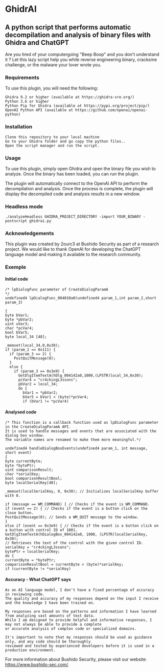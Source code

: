 # GhidrAI
## A python script that performs automatic decompilation and analysis of binary files with Ghidra and ChatGPT

Are you tired of your computergoing "Beep Boop" and you don't understand it ? Let this lazy script help you while reverse engineering
binary, cracksme challenge, or the malware your lover wrote you.

### Requirements

To use this plugin, you will need the following:

    Ghidra 9.2 or higher (available at https://ghidra-sre.org/)
    Python 3.6 or higher
    Python Pip for Ghidra (available at https://pypi.org/project/pip/)
    OpenAI Python API (available at https://github.com/openai/openai-python)

### Installation

    Clone this repository to your local machine
    Go to your Ghidra folder and go copy the python files..
    Open the script manager and run the script.

### Usage

To use this plugin, simply open Ghidra and open the binary file you wish to analyze. Once the binary has been loaded, you can run the plugin.

The plugin will automatically connect to the OpenAI API to perform the decompilation and analysis. Once the process is complete, the plugin will display the decompiled code and analysis results in a new window.

### Headless mode

    ./analyzeHeadless GHIDRA_PROJECT_DIRECTORY -import YOUR_BINARY -postscript ghidrai.py

### Acknowledgements

This plugin was created by 2ourc3 at Bushido Security as part of a research project. We would like to thank OpenAI for developing the ChatGPT language model and making it available to the research community.

### Exemple 
#### Initial code
    /* lpDialogFunc parameter of CreateDialogParamA
    */
    undefined4 lpDialogFunc_004010a0(undefined4 param_1,int param_2,short param_3)
    
    {
    byte bVar1;
    byte *pbVar2;
    uint uVar3;
    char *pcVar4;
    bool bVar5;
    byte local_34 [48];
      
    _memset(local_34,0,0x30);
    if (param_2 == 0x111) {
      if (param_3 == 2) {
        PostQuitMessage(0);
      }
      else {
        if (param_3 == 0x3e9) {
          GetDlgItemTextA(hDlg_004142a0,1000,(LPSTR)local_34,0x30);
          pcVar4 = "cr4ckingL3ssons";
          pbVar2 = local_34;
          do {
            bVar1 = *pbVar2;
            bVar5 = bVar1 < (byte)*pcVar4;
            if (bVar1 != *pcVar4)

#### Analysed code

    /* This function is a callback function used as lpDialogFunc parameter in the CreateDialogParamA API. 
    It is used to handle messages and events that are associated with the dialog box window. 
    The variable names are renamed to make them more meaningful.*/
    
    undefined4 handleDialogBoxEvents(undefined4 param_1, int message, short event)
    {
    byte currentByte;
    byte *bytePtr;
    uint comparisonResult;
    char *serialKey;
    bool comparisonResultBool;
    byte localSerialKey[48];
    
    _memset(localSerialKey, 0, 0x30); // Initializes localSerialKey buffer with 0.
    
    if (message == WM_COMMAND) { // Checks if the event is WM_COMMAND.
    if (event == 2) { // Checks if the event is a button click on the close button.
    PostQuitMessage(0); // Sends a WM_QUIT message to the window.
    }
    else if (event == 0x3e9) { // Checks if the event is a button click on a button with control ID of 1001.
    GetDlgItemTextA(hDialogBox_004142a0, 1000, (LPSTR)localSerialKey, 0x30); 
    // Retrieves the text of the control with the given control ID.
    serialKey = "cr4ckingL3ssons";
    bytePtr = localSerialKey;
    do {
    currentByte = *bytePtr;
    comparisonResultBool = currentByte < (byte)*serialKey;
    if (currentByte != *serialKey)
    
#### Accuracy - What ChatGPT says

    As an AI language model, I don't have a fixed percentage of accuracy in reviewing code. 
    The quality and accuracy of my responses depend on the input I receive and the knowledge I have been trained on.
      
    My responses are based on the patterns and information I have learned from analyzing vast amounts of text data. 
    While I am designed to provide helpful and informative responses, I may not always be able to provide a complete
    or accurate analysis of complex code or specialized domains.
    
    It's important to note that my responses should be used as guidance only, and any code should be thoroughly 
    reviewed and tested by experienced developers before it is used in a production environment.

For more information about Bushido Security, please visit our website: https://www.bushido-sec.com/.
